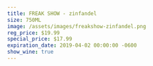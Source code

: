 ```yaml
---
title: FREAK SHOW - zinfandel
size: 750ML
image: /assets/images/freakshow-zinfandel.png
reg_price: $19.99
special_price: $17.99
expiration_date: 2019-04-02 00:00:00 -0600
show_wine: true
---
```


